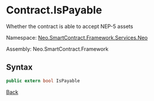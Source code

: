 # Contract.IsPayable

Whether the contract is able to accept NEP-5 assets

Namespace: [Neo.SmartContract.Framework.Services.Neo](../../neo.md)

Assembly: Neo.SmartContract.Framework

## Syntax

```c#
public extern bool IsPayable
```

[Back](../Contract.md)